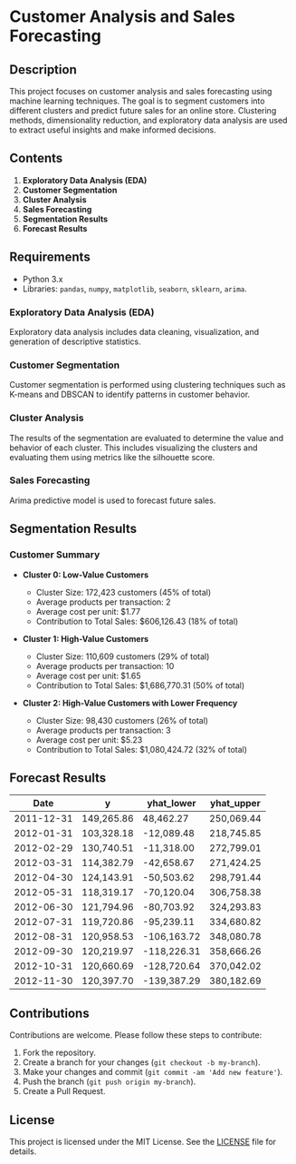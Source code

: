 # Customer Analysis and Sales Forecasting

## Description

This project focuses on customer analysis and sales forecasting using machine learning techniques. The goal is to segment customers into different clusters and predict future sales for an online store. Clustering methods, dimensionality reduction, and exploratory data analysis are used to extract useful insights and make informed decisions.

## Contents

1. **Exploratory Data Analysis (EDA)**
2. **Customer Segmentation**
3. **Cluster Analysis**
4. **Sales Forecasting**
5. **Segmentation Results**
6. **Forecast Results**

## Requirements

- Python 3.x
- Libraries: `pandas`, `numpy`, `matplotlib`, `seaborn`, `sklearn`, `arima`.

### Exploratory Data Analysis (EDA)

Exploratory data analysis includes data cleaning, visualization, and generation of descriptive statistics.

### Customer Segmentation

Customer segmentation is performed using clustering techniques such as K-means and DBSCAN to identify patterns in customer behavior.

### Cluster Analysis

The results of the segmentation are evaluated to determine the value and behavior of each cluster. This includes visualizing the clusters and evaluating them using metrics like the silhouette score.

### Sales Forecasting

Arima predictive model is used to forecast future sales.

## Segmentation Results

### Customer Summary

- **Cluster 0: Low-Value Customers**
  - Cluster Size: 172,423 customers (45% of total)
  - Average products per transaction: 2
  - Average cost per unit: $1.77
  - Contribution to Total Sales: $606,126.43 (18% of total)

- **Cluster 1: High-Value Customers**
  - Cluster Size: 110,609 customers (29% of total)
  - Average products per transaction: 10
  - Average cost per unit: $1.65
  - Contribution to Total Sales: $1,686,770.31 (50% of total)

- **Cluster 2: High-Value Customers with Lower Frequency**
  - Cluster Size: 98,430 customers (26% of total)
  - Average products per transaction: 3
  - Average cost per unit: $5.23
  - Contribution to Total Sales: $1,080,424.72 (32% of total)

## Forecast Results

| Date       | y     | yhat_lower | yhat_upper |
|------------|----------|------------|------------|
| 2011-12-31 | 149,265.86 | 48,462.27   | 250,069.44 |
| 2012-01-31 | 103,328.18 | -12,089.48  | 218,745.85 |
| 2012-02-29 | 130,740.51 | -11,318.00  | 272,799.01 |
| 2012-03-31 | 114,382.79 | -42,658.67  | 271,424.25 |
| 2012-04-30 | 124,143.91 | -50,503.62  | 298,791.44 |
| 2012-05-31 | 118,319.17 | -70,120.04  | 306,758.38 |
| 2012-06-30 | 121,794.96 | -80,703.92  | 324,293.83 |
| 2012-07-31 | 119,720.86 | -95,239.11  | 334,680.82 |
| 2012-08-31 | 120,958.53 | -106,163.72 | 348,080.78 |
| 2012-09-30 | 120,219.97 | -118,226.31 | 358,666.26 |
| 2012-10-31 | 120,660.69 | -128,720.64 | 370,042.02 |
| 2012-11-30 | 120,397.70 | -139,387.29 | 380,182.69 |

## Contributions

Contributions are welcome. Please follow these steps to contribute:

1. Fork the repository.
2. Create a branch for your changes (`git checkout -b my-branch`).
3. Make your changes and commit (`git commit -am 'Add new feature'`).
4. Push the branch (`git push origin my-branch`).
5. Create a Pull Request.

## License

This project is licensed under the MIT License. See the [LICENSE](LICENSE) file for details.
